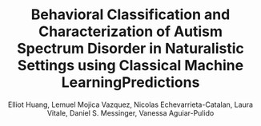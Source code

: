 ---
paperId: 37
author: Elliot Huang, Lemuel Mojica Vazquez, Nicolas Echevarrieta-Catalan, Laura Vitale, Daniel S. Messinger, Vanessa Aguiar-Pulido
publicationauthor: Huang, E. et al.
title: Behavioral Classification and Characterization of Autism Spectrum Disorder in Naturalistic Settings using Classical Machine LearningPredictions
pdf: Elliot_Huang.pdf
poster: --
alt: --
type: Poster
topic: Machine Learning for Science
subtopic: --
link: https://research.latinxinai.org/papers/icml/2023/pdf/Elliot_Huang.pdf
conference: neurips
year: 2023
tags: neurips-2023
location: New Orleans, Louisiana
---
